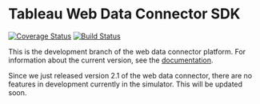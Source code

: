 # Tableau Web Data Connector SDK
[![Coverage Status](https://coveralls.io/repos/github/tableau/webdataconnector/badge.svg?branch=dev)](https://coveralls.io/github/tableau/webdataconnector?branch=dev) [![Build Status](https://travis-ci.org/tableau/webdataconnector.svg?branch=dev)](https://travis-ci.org/tableau/webdataconnector)

This is the development branch of the web data connector platform. For information about the current version, see the
[documentation](http://tableau.github.io/webdataconnector/).

Since we just released version 2.1 of the web data connector, there are no features in development currently in the simulator.  This will be updated soon.  

